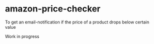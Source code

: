 # amazon-price-checker

To get an email-notification if the price of a product drops below certain value

Work in progress
